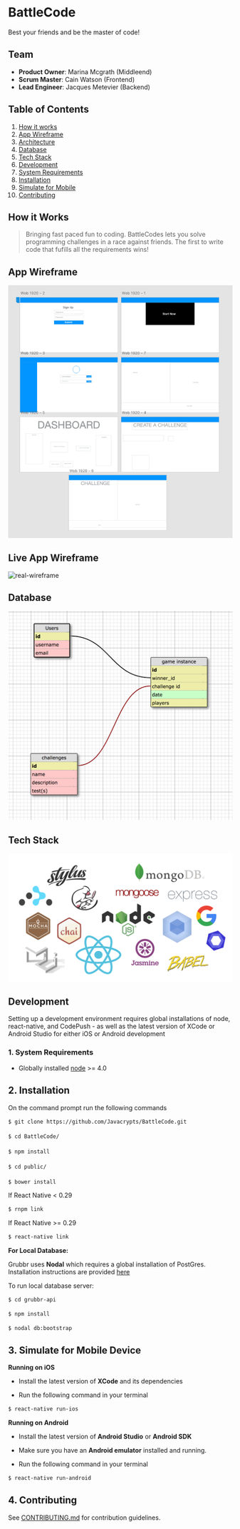 # BattleCode

Best your friends and be the master of code!

## Team

  - __Product Owner__: Marina Mcgrath (Middleend)
  - __Scrum Master__: Cain Watson (Frontend)
  - __Lead Engineer__: Jacques Metevier (Backend)

## Table of Contents

1. [How it works](#how-it-works)
2. [App Wireframe](#wireframe)
3. [Architecture](#architecture)
4. [Database](#database)
5. [Tech Stack](#tech-stack)
6. [Development](#development)
  6. [System Requirements](#system-requirements)
  6. [Installation](#installation)
  6. [Simulate for Mobile](#simulate-mobile)
7. [Contributing](#contributing)

## <a name="how-it-works"></a>How it Works

> Bringing fast paced fun to coding.
BattleCodes lets you solve programming challenges in a race against friends. The first to write code that fufills all the requirements wins!


## <a name="wireframe"></a>App Wireframe
![final-wireframe](images/wireframe.png)

## <a name="live-app-wireframe"></a>Live App Wireframe
![real-wireframe]()

## <a name="Database"></a>Database
![database](images/db.png)

## <a name="tech-stack"></a>Tech Stack
![final-tech-tack](images/stack-no-socketio.png)

## <a name="development"></a>Development
Setting up a development environment requires global installations of node, react-native, and CodePush - as well as the latest version of XCode or Android Studio for either iOS or Android development


### <a name="system-requirements"></a>1. System Requirements

* Globally installed [node](https://nodejs.org/en/) >= 4.0

## <a name="installation"></a>2. Installation

On the command prompt run the following commands

```sh
$ git clone https://github.com/Javacrypts/BattleCode.git

$ cd BattleCode/

$ npm install

$ cd public/

$ bower install


```

If React Native < 0.29

```sh
$ rnpm link
```

If React Native >= 0.29

```sh
$ react-native link
```

**For Local Database:**

Grubbr uses **Nodal** which requires a global installation of PostGres.   Installation instructions are provided [here](https://wiki.postgresql.org/wiki/Detailed_installation_guides)

To run local database server:

```
$ cd grubbr-api

$ npm install

$ nodal db:bootstrap
```

## <a name="simulate-mobile"></a>3. Simulate for Mobile Device

**Running on iOS**

* Install the latest version of **XCode** and its dependencies

*	Run the following command in your terminal

```sh
$ react-native run-ios
```
**Running on Android**

* Install the latest version of **Android Studio** or **Android SDK**

*	Make sure you have an **Android emulator** installed and running.

*	Run the following command in your terminal

```sh
$ react-native run-android
```

## <a name="contributing"></a>4. Contributing

See [CONTRIBUTING.md](CONTRIBUTING.md) for contribution guidelines.